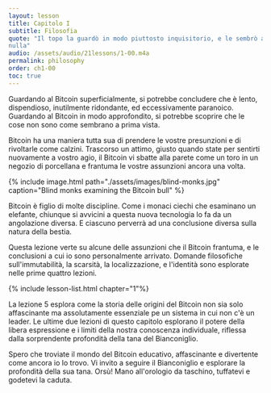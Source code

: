```yaml
---
layout: lesson
title: Capitolo I
subtitle: Filosofia
quote: "Il topo la guardò in modo piuttosto inquisitorio, e le sembrò ammiccare con uno dei suoi piccoli occhi, ma non disse
nulla"
audio: /assets/audio/21lessons/1-00.m4a
permalink: philosophy
order: ch1-00
toc: true
---
```


Guardando al Bitcoin superficialmente, si potrebbe concludere che è lento, dispendioso,
inutilmente ridondante, ed eccessivamente paranoico. Guardando al Bitcoin in modo approfondito,
si potrebbe scoprire che le cose non sono come sembrano a prima vista.

Bitcoin ha una maniera tutta sua di prendere le vostre presunzioni e di rivoltarle come calzini.
Trascorso un attimo, giusto quando state per sentirti nuovamente a vostro agio, il Bitcoin vi 
sbatte alla parete come un toro in un negozio di porcellana e frantuma le vostre assunzioni 
ancora una volta.

{% include image.html path="./assets/images/blind-monks.jpg" caption="Blind monks examining the Bitcoin bull" %}

Bitcoin è figlio di molte discipline. Come i monaci ciechi che esaminano un elefante, 
chiunque si avvicini a questa nuova tecnologia lo fa da un angolazione diversa.
E ciascuno perverrà ad una conclusione diversa sulla natura della bestia.

Questa lezione verte su alcune delle assunzioni che il Bitcoin frantuma,
e le conclusioni a cui io sono personalmente arrivato. Domande filosofiche sull'immutabilità, 
la scarsità, la localizzazione, e l'identità sono esplorate nelle prime quattro lezioni.

{% include lesson-list.html chapter="1"%}

La lezione 5 esplora come la storia delle origini del Bitcoin non sia solo affascinante ma 
assolutamente essenziale pe un sistema in cui non c'è un leader. Le ultime due lezioni di questo
capitolo esplorano il potere della libera espressione e i limiti della nostra conoscenza individuale, 
riflessa dalla sorprendente profondità della tana del Bianconiglio.

Spero che troviate il mondo del Bitcoin educativo, affascinante e divertente come 
ancora io lo trovo. Vi invito a seguire il Bianconiglio e esplorare la profondità della sua 
tana. Orsù! Mano all'orologio da taschino, tuffatevi e godetevi la caduta. 

<!-- Wikipedia -->
[alice]: https://en.wikipedia.org/wiki/Alice%27s_Adventures_in_Wonderland
[carroll]: https://en.wikipedia.org/wiki/Lewis_Carroll
